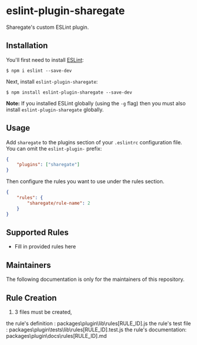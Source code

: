 # eslint-plugin-sharegate

Sharegate&#39;s custom ESLint plugin.

## Installation

You'll first need to install [ESLint](http://eslint.org):

```
$ npm i eslint --save-dev
```

Next, install `eslint-plugin-sharegate`:

```
$ npm install eslint-plugin-sharegate --save-dev
```

**Note:** If you installed ESLint globally (using the `-g` flag) then you must also install `eslint-plugin-sharegate` globally.

## Usage

Add `sharegate` to the plugins section of your `.eslintrc` configuration file. You can omit the `eslint-plugin-` prefix:

```json
{
    "plugins": ["sharegate"]
}
```

Then configure the rules you want to use under the rules section.

```json
{
    "rules": {
        "sharegate/rule-name": 2
    }
}
```

## Supported Rules

-   Fill in provided rules here

## Maintainers

The following documentation is only for the maintainers of this repository.

## Rule Creation

1. 3 files must be created,

the rule's definition : packages\plugin\lib\rules\[RULE_ID].js
the rule's test file : packages\plugin\tests\lib\rules\[RULE_ID].test.js
the rule's documentation: packages\plugin\docs\rules\[RULE_ID].md
